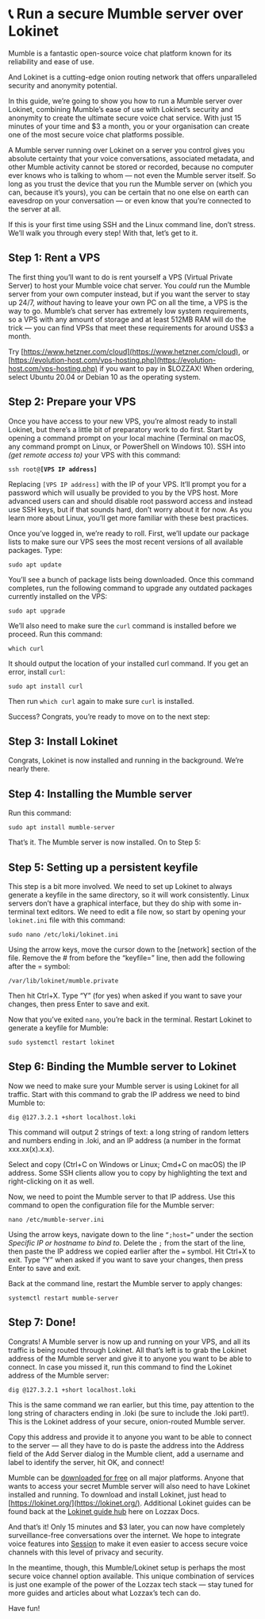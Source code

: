 # 📞 Run a secure Mumble server over Lokinet

Mumble is a fantastic open-source voice chat platform known for its reliability and ease of use.

And Lokinet is a cutting-edge onion routing network that offers unparalleled security and anonymity potential.

In this guide, we’re going to show you how to run a Mumble server over Lokinet, combining Mumble’s ease of use with Lokinet’s security and anonymity to create the ultimate secure voice chat service. With just 15 minutes of your time and $3 a month, you or your organisation can create one of the most secure voice chat platforms possible.

A Mumble server running over Lokinet on a server you control gives you absolute certainty that your voice conversations, associated metadata, and other Mumble activity cannot be stored or recorded, because no computer ever knows who is talking to whom — not even the Mumble server itself. So long as you trust the device that you run the Mumble server on \(which you can, because it’s yours\), you can be certain that no one else on earth can eavesdrop on your conversation — or even know that you’re connected to the server at all.

If this is your first time using SSH and the Linux command line, don’t stress. We’ll walk you through every step! With that, let’s get to it.

## Step 1: Rent a VPS

The first thing you’ll want to do is rent yourself a VPS \(Virtual Private Server\) to host your Mumble voice chat server. You _could_ run the Mumble server from your own computer instead, but if you want the server to stay up 24/7, _without_ having to leave your own PC on all the time, a VPS is the way to go. Mumble’s chat server has extremely low system requirements, so a VPS with any amount of storage and at least 512MB RAM will do the trick — you can find VPSs that meet these requirements for around US$3 a month.

Try [https://www.hetzner.com/cloud](https://www.hetzner.com/cloud), or [https://evolution-host.com/vps-hosting.php](https://evolution-host.com/vps-hosting.php) if you want to pay in $LOZZAX! When ordering, select Ubuntu 20.04 or Debian 10 as the operating system.

## Step 2: Prepare your VPS

Once you have access to your new VPS, you’re almost ready to install Lokinet, but there’s a little bit of preparatory work to do first. Start by opening a command prompt on your local machine \(Terminal on macOS, any command prompt on Linux, or PowerShell on Windows 10\). SSH into _\(get remote access to\)_ your VPS with this command:

`ssh root@`**`[VPS IP address]`**

Replacing `[VPS IP address]` with the IP of your VPS. It’ll prompt you for a password which will usually be provided to you by the VPS host. More advanced users can and should disable root password access and instead use SSH keys, but if that sounds hard, don’t worry about it for now. As you learn more about Linux, you’ll get more familiar with these best practices.

Once you’ve logged in, we’re ready to roll. First, we’ll update our package lists to make sure our VPS sees the most recent versions of all available packages. Type:

`sudo apt update`

You’ll see a bunch of package lists being downloaded. Once this command completes, run the following command to upgrade any outdated packages currently installed on the VPS:

`sudo apt upgrade`

We’ll also need to make sure the `curl` command is installed before we proceed. Run this command:

`which curl`

It should output the location of your installed curl command. If you get an error, install `curl`:

`sudo apt install curl`

Then run `which curl` again to make sure `curl` is installed.

Success? Congrats, you’re ready to move on to the next step:

## Step 3: Install Lokinet

Congrats, Lokinet is now installed and running in the background. We’re nearly there.

## Step 4: Installing the Mumble server

Run this command:

`sudo apt install mumble-server`

That’s it. The Mumble server is now installed. On to Step 5:

## Step 5: Setting up a persistent keyfile

This step is a bit more involved. We need to set up Lokinet to always generate a keyfile in the same directory, so it will work consistently. Linux servers don’t have a graphical interface, but they do ship with some in-terminal text editors. We need to edit a file now, so start by opening your `lokinet.ini` file with this command:

`sudo nano /etc/loki/lokinet.ini`

Using the arrow keys, move the cursor down to the \[network\] section of the file. Remove the \# from before the “keyfile=” line, then add the following after the = symbol:

`/var/lib/lokinet/mumble.private`

Then hit Ctrl+X. Type “Y” \(for yes\) when asked if you want to save your changes, then press Enter to save and exit.

Now that you’ve exited `nano`, you’re back in the terminal. Restart Lokinet to generate a keyfile for Mumble:

`sudo systemctl restart lokinet`

## Step 6: Binding the Mumble server to Lokinet

Now we need to make sure your Mumble server is using Lokinet for all traffic. Start with this command to grab the IP address we need to bind Mumble to:

`dig @127.3.2.1 +short localhost.loki`

This command will output 2 strings of text: a long string of random letters and numbers ending in .loki, and an IP address \(a number in the format xxx.xx\(x\).x.x\).

Select and copy \(Ctrl+C on Windows or Linux; Cmd+C on macOS\) the IP address. Some SSH clients allow you to copy by highlighting the text and right-clicking on it as well.

Now, we need to point the Mumble server to that IP address. Use this command to open the configuration file for the Mumble server:

`nano /etc/mumble-server.ini`

Using the arrow keys, navigate down to the line `“;host=”` under the section _Specific IP or hostname to bind to_. Delete the `;` from the start of the line, then paste the IP address we copied earlier after the `=` symbol. Hit Ctrl+X to exit. Type “Y” when asked if you want to save your changes, then press Enter to save and exit.

Back at the command line, restart the Mumble server to apply changes:

`systemctl restart mumble-server`

## Step 7: Done!

Congrats! A Mumble server is now up and running on your VPS, and all its traffic is being routed through Lokinet. All that’s left is to grab the Lokinet address of the Mumble server and give it to anyone you want to be able to connect. In case you missed it, run this command to find the Lokinet address of the Mumble server:

`dig @127.3.2.1 +short localhost.loki`

This is the same command we ran earlier, but this time, pay attention to the long string of characters ending in .loki \(be sure to include the .loki part!\). This is the Lokinet address of your secure, onion-routed Mumble server.

Copy this address and provide it to anyone you want to be able to connect to the server — all they have to do is paste the address into the Address field of the Add Server dialog in the Mumble client, add a username and label to identify the server, hit OK, and connect!

Mumble can be [downloaded for free](https://www.mumble.info/) on all major platforms. Anyone that wants to access your secret Mumble server will also need to have Lokinet installed and running. To download and install Lokinet, just head to [https://lokinet.org/](https://lokinet.org/). Additional Lokinet guides can be found back at the [Lokinet guide hub](./) here on Lozzax Docs.

And that’s it! Only 15 minutes and $3 later, you can now have completely surveillance-free conversations over the internet. We hope to integrate voice features into [Session](../../session/) to make it even easier to access secure voice channels with this level of privacy and security.

In the meantime, though, this Mumble/Lokinet setup is perhaps the most secure voice channel option available. This unique combination of services is just one example of the power of the Lozzax tech stack — stay tuned for more guides and articles about what Lozzax’s tech can do.

Have fun!

